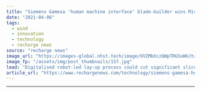 ```yaml
---
title: "Siemens Gamesa 'human machine interface' blade-builder wins Microsoft innovation prize"
date: "2021-04-06"
tags: 
  - wind
  - innovation
  - technology
  - recharge news
source: "recharge news"
image_url: "https://images-global.nhst.tech/image/OVZMbXczQWpTRG5uWkJtaHBJczFCSkNBUFJybW1YR3hrL1dWWmxIT0FnTT0=/nhst/binary/bf9c1d7052ba7caf247c80e387059903"
image_fp: "/assets/img/post_thumbnails/157.jpg"
lead: "Digitalised robot-led lay-up process could cut significant slice out of the cost of fabricating colossal next generation designs"
article_url: "https://www.rechargenews.com/technology/siemens-gamesa-human-machine-interface-blade-builder-wins-microsoft-innovation-prize/2-1-991542"
---
```


---
